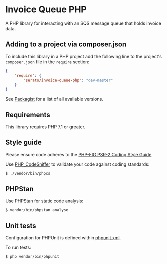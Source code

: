 # Invoice Queue PHP

A PHP library for interacting with an SQS message queue that holds invoice data.

## Adding to a project via composer.json

To include this library in a PHP project add the following line to the project's
`composer.json` file in the `require` section:

```json
{
	"require": {
		"serato/invoice-queue-php": "dev-master"
	}
}
```
See [Packagist](https://packagist.org/packages/serato/invoice-queue-php) for a list of all 
available versions.

## Requirements

This library requires PHP 7.1 or greater.

## Style guide

Please ensure code adheres to the [PHP-FIG PSR-2 Coding Style Guide](http://www.php-fig.org/psr/psr-2/)

Use [PHP_CodeSniffer](https://github.com/squizlabs/PHP_CodeSniffer/wiki) to validate your code against coding standards:

```bash
$ ./vendor/bin/phpcs
```

## PHPStan

Use PHPStan for static code analysis:

```bash
$ vendor/bin/phpstan analyse
```

## Unit tests

Configuration for PHPUnit is defined within [phpunit.xml](phpunit.xml).

To run tests:

```bash
$ php vendor/bin/phpunit
```

